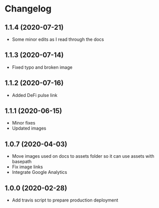 # Changelog

## 1.1.4 (2020-07-21)

*  Some minor edits as I read through the docs

## 1.1.3 (2020-07-14)

*  Fixed typo and broken image

## 1.1.2 (2020-07-16)

* Added DeFi pulse link

## 1.1.1 (2020-06-15)

* Minor fixes
* Updated images

## 1.0.7 (2020-04-03)

* Move images used on docs to assets folder so it can use assets with basepath
* Fix image links
* Integrate Google Analytics

## 1.0.0 (2020-02-28)

* Add travis script to prepare production deployment

